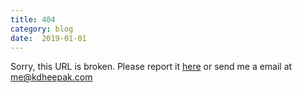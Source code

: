 ```yaml
---
title: 404
category: blog
date:  2019-01-01
---
```


Sorry, this URL is broken. Please report it [here](https://github.com/kdheepak/blog/issues) or send me a email at <me@kdheepak.com>

